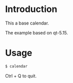 
# Introduction

This a base calendar.

The example based on qt-5.15.


# Usage

```bash
$ calendar
```

Ctrl + Q to quit.
